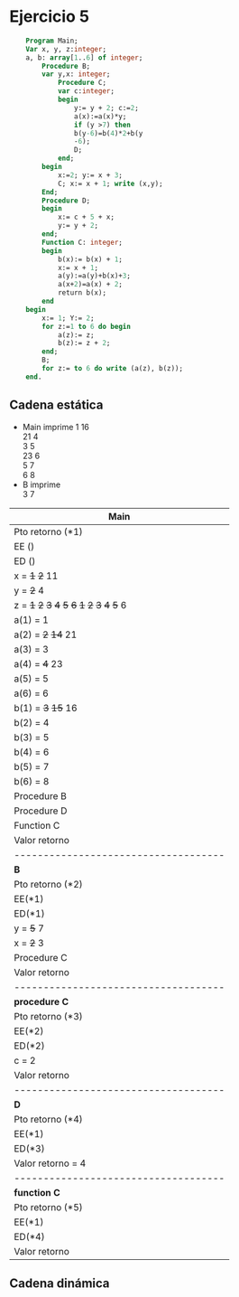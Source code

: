 # Ejercicio 5
```Pascal
    Program Main;
    Var x, y, z:integer;
    a, b: array[1..6] of integer;
        Procedure B;
        var y,x: integer;
            Procedure C;
            var c:integer;
            begin
                y:= y + 2; c:=2;
                a(x):=a(x)*y;
                if (y >7) then
                b(y-6)=b(4)*2+b(y
                -6);
                D;
            end;
        begin
            x:=2; y:= x + 3;
            C; x:= x + 1; write (x,y);
        End;
        Procedure D;
        begin
            x:= c + 5 + x;
            y:= y + 2;
        end;
        Function C: integer;
        begin
            b(x):= b(x) + 1;
            x:= x + 1;
            a(y):=a(y)+b(x)+3;
            a(x+2)=a(x) + 2;
            return b(x);
        end
    begin
        x:= 1; Y:= 2;
        for z:=1 to 6 do begin
            a(z):= z;
            b(z):= z + 2;
        end;
        B;
        for z:= to 6 do write (a(z), b(z));
    end.
```

## Cadena estática 
- Main imprime 
  1 16  
  21 4  
  3  5  
  23 6  
  5  7  
  6  8  
- B imprime  
  3 7

|**Main**|
|------------------------------------|
|Pto retorno (*1)|
|EE ()|
|ED ()|
|x = ~~1~~ ~~2~~ 11|
|y = ~~2~~ 4|
|z = ~~1~~ ~~2~~ ~~3~~ ~~4~~ ~~5~~ ~~6~~ ~~1~~ ~~2~~ ~~3~~ ~~4~~ ~~5~~ 6|
|a(1) = 1 |
|a(2) = ~~2~~ ~~14~~ 21|
|a(3) = 3 |
|a(4) = ~~4~~ 23|
|a(5) = 5 |
|a(6) = 6 |
|b(1) = ~~3~~ ~~15~~ 16|
|b(2) = 4 |
|b(3) = 5 |
|b(4) = 6 |
|b(5) = 7 |
|b(6) = 8 |
|Procedure B|
|Procedure D|
|Function C|
|Valor retorno|
|------------------------------------|
|**B**|
|Pto retorno (*2)|
|EE(*1)|
|ED(*1)|
|y = ~~5~~ 7|
|x = ~~2~~ 3|
|Procedure C|
|Valor retorno|
|------------------------------------|
|**procedure C**|
|Pto retorno (*3)|
|EE(*2)|
|ED(*2)|
|c = 2|
|Valor retorno|
|------------------------------------|
|**D**|
|Pto retorno (*4)|
|EE(*1)|
|ED(*3)|
|Valor retorno = 4|
|------------------------------------|
|**function C**|
|Pto retorno (*5)|
|EE(*1)|
|ED(*4)|
|Valor retorno|



## Cadena dinámica